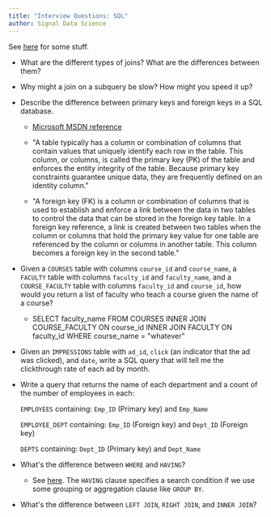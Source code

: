 ```yaml
---
title: "Interview Questions: SQL"
author: Signal Data Science
---
```


See [here](https://www.quora.com/What-are-the-frequently-asked-basic-and-complex-queries-SQL-during-a-tech-interview/answer/Greg-Kemnitz) for some stuff.

* What are the different types of joins? What are the differences between them?

* Why might a join on a subquery be slow? How might you speed it up?

* Describe the difference between primary keys and foreign keys in a SQL database.

	* [Microsoft MSDN reference](https://msdn.microsoft.com/en-us/library/ms179610.aspx)

	* "A table typically has a column or combination of columns that contain values that uniquely identify each row in the table. This column, or columns, is called the primary key (PK) of the table and enforces the entity integrity of the table. Because primary key constraints guarantee unique data, they are frequently defined on an identity column."

	* "A foreign key (FK) is a column or combination of columns that is used to establish and enforce a link between the data in two tables to control the data that can be stored in the foreign key table. In a foreign key reference, a link is created between two tables when the column or columns that hold the primary key value for one table are referenced by the column or columns in another table. This column becomes a foreign key in the second table."

* Given a `COURSES` table with columns `course_id` and `course_name`, a `FACULTY` table with columns `faculty_id` and `faculty_name`, and a `COURSE_FACULTY` table with columns `faculty_id` and `course_id`, how would you return a list of faculty who teach a course given the name of a course?

	* SELECT faculty_name FROM COURSES INNER JOIN COURSE_FACULTY ON course_id INNER JOIN FACULTY ON faculty_id WHERE course_name = "whatever"

* Given an `IMPRESSIONS` table with `ad_id`, `click` (an indicator that the ad was clicked), and `date`, write a SQL query that will tell me the clickthrough rate of each ad by month.

* Write a query that returns the name of each department and a count of the number of employees in each:

	`EMPLOYEES` containing: `Emp_ID` (Primary key) and `Emp_Name`

	`EMPLOYEE_DEPT` containing: `Emp_ID` (Foreign key) and `Dept_ID` (Foreign key)

	`DEPTS` containing: `Dept_ID` (Primary key) and `Dept_Name`

* What's the difference between `WHERE` and `HAVING`?

	* See [here](http://stackoverflow.com/questions/287474/whats-the-difference-between-having-and-where). The `HAVING` clause specifies a search condition if we use some grouping or aggregation clause like `GROUP BY`.

* What's the difference between `LEFT JOIN`, `RIGHT JOIN`, and `INNER JOIN`?